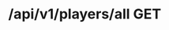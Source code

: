 #  /api/v1/players/all GET

<api-endpoint openapi-path="../../../api-specs/swagger-otr-api.json" method="GET" endpoint="/api/v1/players/all"/>